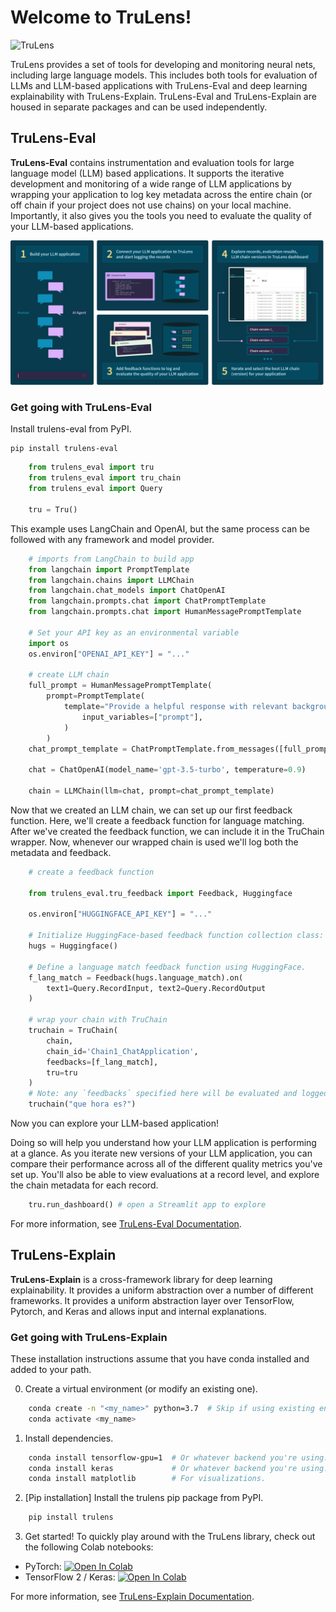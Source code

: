 # Welcome to TruLens!

![TruLens](https://www.trulens.org/Assets/image/Neural_Network_Explainability.png)

TruLens provides a set of tools for developing and monitoring neural nets, including large language models. This includes both tools for evaluation of LLMs and LLM-based applications with TruLens-Eval and deep learning explainability with TruLens-Explain. TruLens-Eval and TruLens-Explain are housed in separate packages and can be used independently.

## TruLens-Eval

**TruLens-Eval** contains instrumentation and evaluation tools for large language model (LLM) based applications. It supports the iterative development and monitoring of a wide range of LLM applications by wrapping your application to log key metadata across the entire chain (or off chain if your project does not use chains) on your local machine. Importantly, it also gives you the tools you need to evaluate the quality of your LLM-based applications.

![Architecture Diagram](docs/Assets/image/TruLens_Architecture.png)

### Get going with TruLens-Eval

Install trulens-eval from PyPI.

```
pip install trulens-eval
```

```python
    from trulens_eval import tru
    from trulens_eval import tru_chain
    from trulens_eval import Query

    tru = Tru()
```

This example uses LangChain and OpenAI, but the same process can be followed with any framework and model provider.

```python
    # imports from LangChain to build app
    from langchain import PromptTemplate
    from langchain.chains import LLMChain
    from langchain.chat_models import ChatOpenAI
    from langchain.prompts.chat import ChatPromptTemplate
    from langchain.prompts.chat import HumanMessagePromptTemplate

    # Set your API key as an environmental variable
    import os
    os.environ["OPENAI_API_KEY"] = "..."

    # create LLM chain
    full_prompt = HumanMessagePromptTemplate(
        prompt=PromptTemplate(
            template="Provide a helpful response with relevant background information for the following: {prompt}",
                input_variables=["prompt"],
            )
        )
    chat_prompt_template = ChatPromptTemplate.from_messages([full_prompt])

    chat = ChatOpenAI(model_name='gpt-3.5-turbo', temperature=0.9)

    chain = LLMChain(llm=chat, prompt=chat_prompt_template)
```

Now that we created an LLM chain, we can set up our first feedback function. Here, we'll create a feedback function for language matching. After we've created the feedback function, we can include it in the TruChain wrapper. Now, whenever our wrapped chain is used we'll log both the metadata and feedback.

```python
    # create a feedback function

    from trulens_eval.tru_feedback import Feedback, Huggingface

    os.environ["HUGGINGFACE_API_KEY"] = "..."

    # Initialize HuggingFace-based feedback function collection class:
    hugs = Huggingface()

    # Define a language match feedback function using HuggingFace.
    f_lang_match = Feedback(hugs.language_match).on(
        text1=Query.RecordInput, text2=Query.RecordOutput
    )

    # wrap your chain with TruChain
    truchain = TruChain(
        chain,
        chain_id='Chain1_ChatApplication',
        feedbacks=[f_lang_match],
        tru=tru
    )
    # Note: any `feedbacks` specified here will be evaluated and logged whenever the chain is used.
    truchain("que hora es?")
```

Now you can explore your LLM-based application!

Doing so will help you understand how your LLM application is performing at a glance. As you iterate new versions of your LLM application, you can compare their performance across all of the different quality metrics you've set up. You'll also be able to view evaluations at a record level, and explore the chain metadata for each record.

```python
    tru.run_dashboard() # open a Streamlit app to explore
```

For more information, see [TruLens-Eval Documentation](https://www.trulens.org/trulens_eval/quickstart/).

## TruLens-Explain

**TruLens-Explain** is a cross-framework library for deep learning explainability. It provides a uniform abstraction over a number of different frameworks. It provides a uniform abstraction layer over TensorFlow, Pytorch, and Keras and allows input and internal explanations.

### Get going with TruLens-Explain

These installation instructions assume that you have conda installed and added to your path.

0. Create a virtual environment (or modify an existing one).
```bash
    conda create -n "<my_name>" python=3.7  # Skip if using existing environment.
    conda activate <my_name>
```
 
1. Install dependencies.
```bash
    conda install tensorflow-gpu=1  # Or whatever backend you're using.
    conda install keras             # Or whatever backend you're using.
    conda install matplotlib        # For visualizations.
```

2. [Pip installation] Install the trulens pip package from PyPI.
```bash
    pip install trulens
```

3. Get started!
To quickly play around with the TruLens library, check out the following Colab notebooks:

* PyTorch: [![Open In Colab](https://colab.research.google.com/assets/colab-badge.svg)](https://colab.research.google.com/drive/1n77IGrPDO2XpeIVo_LQW0gY78enV-tY9?usp=sharing)
* TensorFlow 2 / Keras: [![Open In Colab](https://colab.research.google.com/assets/colab-badge.svg)](https://colab.research.google.com/drive/1f-ETsdlppODJGQCdMXG-jmGmfyWyW2VD?usp=sharing)

For more information, see [TruLens-Explain Documentation](https://www.trulens.org/trulens_explain/quickstart/).
